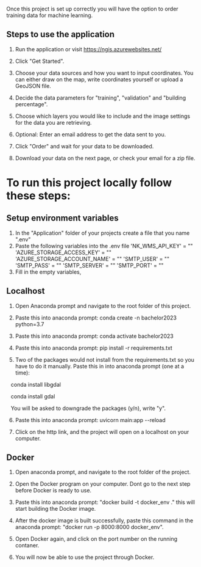 Once this project is set up correctly you will have the option to order training data for machine learning.

## Steps to use the application

1. Run the application or visit https://ngis.azurewebsites.net/

2. Click "Get Started".

3. Choose your data sources and how you want to input coordinates. You can either draw on the map, write coordinates yourself or upload a GeoJSON file.

4. Decide the data parameters for "training", "validation" and "building percentage".

5. Choose which layers you would like to include and the image settings for the data you are retrieving. 

6. Optional: Enter an email address to get the data sent to you.

7. Click "Order" and wait for your data to be downloaded.

8. Download your data on the next page, or check your email for a zip file.

  
  

# To run this project locally follow these steps:
## Setup environment variables 

1. In the "Application" folder of your projects create a file that you name ".env"
2. Paste the following variables into the .env file
'NK_WMS_API_KEY' = ""
'AZURE_STORAGE_ACCESS_KEY' = ""
'AZURE_STORAGE_ACCOUNT_NAME' = ""
'SMTP_USER' = ""
'SMTP_PASS' = ""
'SMTP_SERVER' = ""
'SMTP_PORT' = ""
3. Fill in the empty variables, 

## Localhost 

1. Open Anaconda prompt and navigate to the root folder of this project.

2. Paste this into anaconda prompt: conda create -n bachelor2023 python=3.7

3. Paste this into anaconda prompt: conda activate bachelor2023

4. Paste this into anaconda prompt: pip install -r requirements.txt

5. Two of the packages would not install from the requirements.txt so you have to do it manually. Paste this in into anaconda prompt (one at a time):

   conda install libgdal

   conda install gdal

   You will be asked to downgrade the packages (y/n), write "y".  

6. Paste this into anaconda prompt: uvicorn main:app --reload

7. Click on the http link, and the project will open on a localhost on your computer.

## Docker
  

1. Open anaconda prompt, and navigate to the root folder of the project.

2. Open the Docker program on your computer. Dont go to the next step before Docker is ready to use.

3. Paste this into anaconda prompt: "docker build -t docker_env ." this will start building the Docker image.

4. After the docker image is built successfully, paste this command in the anaconda prompt: "docker run -p 8000:8000 docker_env".

5. Open Docker again, and click on the port number on the running contaner.

6. You will now be able to use the project through Docker.
